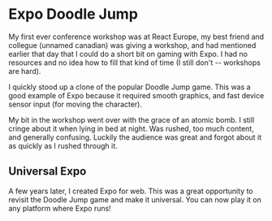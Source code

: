 # Expo Doodle Jump

My first ever conference workshop was at React Europe, my best friend and collegue (unnamed canadian) was giving a workshop, and had mentioned earlier that day that I could do a short bit on gaming with Expo. I had no resources and no idea how to fill that kind of time (I still don't -- workshops are hard).

I quickly stood up a clone of the popular Doodle Jump game. This was a good example of Expo because it required smooth graphics, and fast device sensor input (for moving the character).

My bit in the workshop went over with the grace of an atomic bomb. I still cringe about it when lying in bed at night. Was rushed, too much content, and generally confusing. Luckily the audience was great and forgot about it as quickly as I rushed through it.

## Universal Expo

A few years later, I created Expo for web. This was a great opportunity to revisit the Doodle Jump game and make it universal. You can now play it on any platform where Expo runs!
